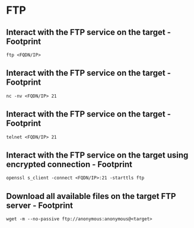 # FTP

## Interact with the FTP service on the target - Footprint
```
ftp <FQDN/IP>
```

## Interact with the FTP service on the target  - Footprint
```
nc -nv <FQDN/IP> 21
```

## Interact with the FTP service on the target  - Footprint
```
telnet <FQDN/IP> 21
```

## Interact with the FTP service on the target using encrypted connection - Footprint
```
openssl s_client -connect <FQDN/IP>:21 -starttls ftp
```

## Download all available files on the target FTP server - Footprint
```
wget -m --no-passive ftp://anonymous:anonymous@<target>
```

